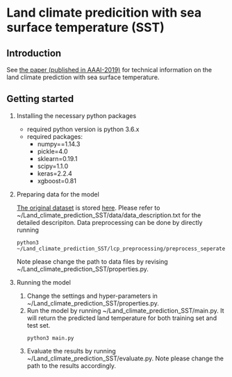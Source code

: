 # Land climate predicition with sea surface temperature (SST)

## Introduction

See [the paper (published in AAAI-2019)](https://www.aaai.org/Papers/AAAI/2019/AAAI-HeSijie.6971.pdf) for technical information on the land climate prediction with sea surface temperature.


## Getting started

1. Installing the necessary python packages

   - required python version is python 3.6.x
   - required packages:
      - numpy==1.14.3
      - pickle=4.0
      - sklearn=0.19.1
      - scipy=1.1.0
      - keras=2.2.4
      - xgboost=0.81

2. Preparing data for the model

    [The original dataset](https://journals.ametsoc.org/doi/10.1175/BAMS-D-11-00094.1) is stored [here](https://drive.google.com/open?id=15Atnsi8VOy6QQ5fS_uPifxI9r5VFHVmo).
    Please refer to ~/Land_climate_prediction_SST/data/data_description.txt for the detailed descripiton. 
    Data preprocessing can be done by directly running 
    ```
    python3 ~/Land_climate_prediction_SST/lcp_preprocessing/preprocess_seperate.py
    ```
    Note please change the path to data files by revising ~/Land_climate_prediction_SST/properties.py.

3. Running the model

    1. Change the settings and hyper-parameters in ~/Land_climate_prediction_SST/properties.py. 
    2. Run the model by running ~/Land_climate_prediction_SST/main.py. It will return the predicted land temperature for both training set and test set.
        ```
        python3 main.py
        ```
    3. Evaluate the results by running ~/Land_climate_prediction_SST/evaluate.py. Note please change the path to the results accordingly.


  
  

